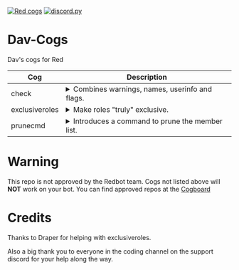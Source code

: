 [![Red cogs](https://img.shields.io/badge/Red--DiscordBot-cogs-red.svg)](https://github.com/Cog-Creators/Red-DiscordBot/tree/V3/develop)
[![discord.py](https://img.shields.io/badge/discord-py-blue.svg)](https://github.com/Rapptz/discord.py)

# Dav-Cogs
Dav's cogs for Red

| Cog | Description |
| --- | ----------- |
| check | <details><summary>Combines warnings, names, userinfo and flags.</summary>The flags command will only be executed if the flags cog is installed.</details> |
| exclusiveroles | <details><summary>Make roles "truly" exclusive.</summary>Allows you to set 2 roles exclusive to each other. That way, when a user is being assigned a new role, the old role which is exclusive with the new role will be removed.</details> |
| prunecmd | <details><summary>Introduces a command to prune the member list.</summary>Allows automation of the discord "prune" operation. Designed to be used together with [Sinbad's scheduler](https://github.com/mikeshardmind/SinbadCogs)</details> |

# Warning
This repo is not approved by the Redbot team.
Cogs not listed above will **NOT** work on your bot.
You can find approved repos at the [Cogboard](https://cogboard.red/t/approved-repositories/210)

# Credits

Thanks to Draper for helping with exclusiveroles.

Also a big thank you to everyone in the coding channel on the support discord for your help along the way.